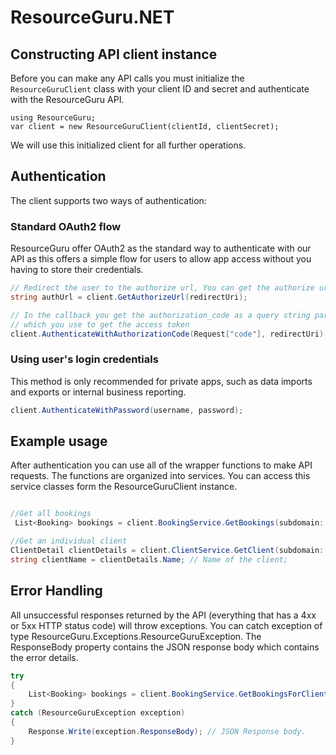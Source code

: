 ResourceGuru.NET
================

Constructing API client instance
-------------

Before you can make any API calls you must initialize the `ResourceGuruClient` class with your client ID and secret and authenticate with the ResourceGuru API.

    using ResourceGuru;
    var client = new ResourceGuruClient(clientId, clientSecret);

We will use this initialized client for all further operations.

Authentication
--------------

The client supports two ways of authentication:

### Standard OAuth2 flow

ResourceGuru offer OAuth2 as the standard way to authenticate with our API as this offers a simple flow for users to allow app access without you having to store their credentials.

```csharp
// Redirect the user to the authorize url, You can get the authorize url by calling 'GetAuthorizeUrl' method in ResourceGuruClient class.
string authUrl = client.GetAuthorizeUrl(redirectUri);

// In the callback you get the authorization_code as a query string parameter
// which you use to get the access token
client.AuthenticateWithAuthorizationCode(Request["code"], redirectUri);
```

### Using user's login credentials

This method is only recommended for private apps, such as data imports and exports or internal business reporting.

```csharp
client.AuthenticateWithPassword(username, password);
```

Example usage
-----------

After authentication you can use all of the wrapper functions to make API requests. The functions are organized into services. You can access this service classes form the ResourceGuruClient instance.

```csharp

//Get all bookings
 List<Booking> bookings = client.BookingService.GetBookings(subdomain: "my-org");

//Get an individual client
ClientDetail clientDetails = client.ClientService.GetClient(subdomain: "my-org", clientId: 123);
string clientName = clientDetails.Name; // Name of the client;
```

Error Handling
--------------

All unsuccessful responses returned by the API (everything that has a 4xx or 5xx HTTP status code) will throw exceptions. You can catch exception of type ResourceGuru.Exceptions.ResourceGuruException. The ResponseBody property contains the JSON response body which contains the error details.

```csharp
try
{
    List<Booking> bookings = client.BookingService.GetBookingsForClient(subdomain: "my-org", clientId: 123);
}
catch (ResourceGuruException exception)
{
    Response.Write(exception.ResponseBody); // JSON Response body.
}
```